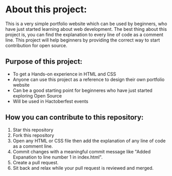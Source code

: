 # About this project:
This is a very simple portfolio website which can be used by beginners, who have just started learning about web development.
The best thing about this project is, you can find the explanation to every line of code as a comment line.
This project will help beginners by providing the correct way to start contribution for open source.



## Purpose of this project:
- To get a Hands-on experience in HTML and CSS
- Anyone can use this project as a reference to design their own portfolio website
- Can be a good starting point for beginneres who have just started exploring Open Source 
- Will be used in Hactoberfest events

## How you can contribute to this repository:

1. Star this repository
2. Fork this repository
3. Open any HTML or CSS file then add the explanation of any line of code as a comment line.
4. Commit changes with a meaningful commit message like "Added Expanation to line number 1 in index.html". 
5. Create a pull request.
6. Sit back and relax while your pull request is reviewed and merged.
